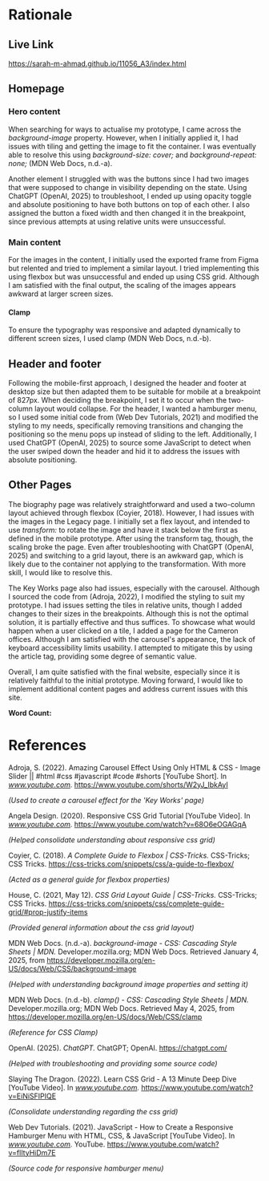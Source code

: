 # Rationale

## Live Link

https://sarah-m-ahmad.github.io/11056_A3/index.html 

## Homepage

### Hero content

When searching for ways to actualise my prototype, I came across the _background-image_ property. However, when I initially applied it, I had issues with tiling and getting the image to fit the container. I was eventually able to resolve this using _background-size: cover;_ and _background-repeat: none;_ (MDN Web Docs, n.d.-a).

Another element I struggled with was the buttons since I had two images that were supposed to change in visibility depending on the state. Using ChatGPT (OpenAI, 2025) to troubleshoot, I ended up using opacity toggle and absolute positioning to have both buttons on top of each other. I also assigned the button a fixed width and then changed it in the breakpoint, since previous attempts at using relative units were unsuccessful.

### Main content

For the images in the content, I initially used the exported frame from Figma but relented and tried to implement a similar layout. I tried implementing this using flexbox but was unsuccessful and ended up using CSS grid. Although I am satisfied with the final output, the scaling of the images appears awkward at larger screen sizes.

#### Clamp

To ensure the typography was responsive and adapted dynamically to different screen sizes, I used clamp (MDN Web Docs, n.d.-b).

## Header and footer

Following the mobile-first approach, I designed the header and footer at desktop size but then adapted them to be suitable for mobile at a breakpoint of 827px. When deciding the breakpoint, I set it to occur when the two-column layout would collapse. For the header, I wanted a hamburger menu, so I used some initial code from (Web Dev Tutorials, 2021) and modified the styling to my needs, specifically removing transitions and changing the positioning so the menu pops up instead of sliding to the left. Additionally, I used ChatGPT (OpenAI, 2025) to source some JavaScript to detect when the user swiped down the header and hid it to address the issues with absolute positioning.

## Other Pages

The biography page was relatively straightforward and used a two-column layout achieved through flexbox (Coyier, 2018). However, I had issues with the images in the Legacy page. I initially set a flex layout, and intended to use _transform:_ to rotate the image and have it stack below the first as defined in the mobile prototype. After using the transform tag, though, the scaling broke the page. Even after troubleshooting with ChatGPT (OpenAI, 2025) and switching to a grid layout, there is an awkward gap, which is likely due to the container not applying to the transformation. With more skill, I would like to resolve this.

The Key Works page also had issues, especially with the carousel. Although I sourced the code from (Adroja, 2022), I modified the styling to suit my prototype. I had issues setting the tiles in relative units, though I added changes to their sizes in the breakpoints. Although this is not the optimal solution, it is partially effective and thus suffices. To showcase what would happen when a user clicked on a tile, I added a page for the Cameron offices. Although I am satisfied with the carousel's appearance, the lack of keyboard accessibility limits usability. I attempted to mitigate this by using the article tag, providing some degree of semantic value.

Overall, I am quite satisfied with the final website, especially since it is relatively faithful to the initial prototype. Moving forward, I would like to implement additional content pages and address current issues with this site.

**Word Count:**

# References

Adroja, S. (2022). Amazing Carousel Effect Using Only HTML & CSS - Image Slider || #html #css #javascript #code #shorts [YouTube Short]. In *www.youtube.com.* https://www.youtube.com/shorts/W2yJ_IbkAyI

_(Used to create a carousel effect for the 'Key Works' page)_

Angela Design. (2020). Responsive CSS Grid Tutorial [YouTube Video]. In *www.youtube.com.* https://www.youtube.com/watch?v=68O6eOGAGqA

_(Helped consolidate understanding about responsive css grid)_

Coyier, C. (2018). _A Complete Guide to Flexbox | CSS-Tricks._ CSS-Tricks; CSS Tricks. https://css-tricks.com/snippets/css/a-guide-to-flexbox/

_(Acted as a general guide for flexbox properties)_

House, C. (2021, May 12). _CSS Grid Layout Guide | CSS-Tricks._ CSS-Tricks; CSS Tricks. https://css-tricks.com/snippets/css/complete-guide-grid/#prop-justify-items

_(Provided general information about the css grid layout)_

MDN Web Docs. (n.d.-a). _background-image - CSS: Cascading Style Sheets | MDN._ Developer.mozilla.org; MDN Web Docs. Retrieved January 4, 2025, from https://developer.mozilla.org/en-US/docs/Web/CSS/background-image

_(Helped with understanding background image properties and setting it)_

MDN Web Docs. (n.d.-b). _clamp() - CSS: Cascading Style Sheets | MDN._ Developer.mozilla.org; MDN Web Docs. Retrieved May 4, 2025, from https://developer.mozilla.org/en-US/docs/Web/CSS/clamp

_(Reference for CSS Clamp)_

OpenAI. (2025). _ChatGPT._ ChatGPT; OpenAI. https://chatgpt.com/

_(Helped with troubleshooting and providing some source code)_

Slaying The Dragon. (2022). Learn CSS Grid - A 13 Minute Deep Dive [YouTube Video]. In _www.youtube.com._ https://www.youtube.com/watch?v=EiNiSFIPIQE

_(Consolidate understanding regarding the css grid)_

Web Dev Tutorials. (2021). JavaScript - How to Create a Responsive Hamburger Menu with HTML, CSS, & JavaScript [YouTube Video]. In *www.youtube.com.* YouTube. https://www.youtube.com/watch?v=flItyHiDm7E

_(Source code for responsive hamburger menu)_
